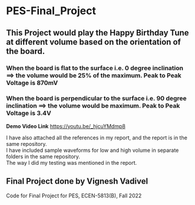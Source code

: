 # PES-Final_Project
## This Project would play the Happy Birthday Tune at different volume based on the orientation of the board.

### When the board is flat to the surface i.e. 0 degree inclination ==> the volume would be 25% of the maximum. Peak to Peak Voltage is 870mV
### When the board is perpendicular to the surface i.e. 90 degree inclination ==> the volume would be maximum. Peak to Peak Voltage is 3.4V

**Demo Video Link**
https://youtu.be/_hjcuYMdmp8

I have also attached all the references in my report, and the report is in the same repository.   
I have included sample waveforms for low and high volume in separate folders in the same repository.  
The way I did my testing was mentioned in the report.     

## Final Project done by Vignesh Vadivel ##
Code for Final Project for PES, ECEN-5813(B), Fall 2022
